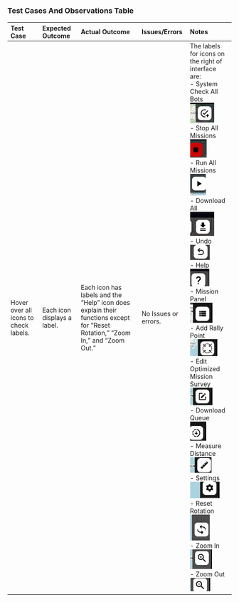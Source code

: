 ### Test Cases And Observations Table
| **Test Case** | **Expected Outcome** | **Actual Outcome** | **Issues/Errors** | **Notes** |
|:--------------|:---------------------|:-------------------|:------------------|:----------|
| Hover over all icons to check labels. | Each icon displays a label. | Each icon has labels and the “Help” icon does explain their functions except for “Reset Rotation,” “Zoom In,” and “Zoom Out.” | No Issues or errors. | The labels for icons on the right of interface are:<br>- System Check All Bots<br>![System Check](https://raw.githubusercontent.com/Kait211/Practice/main/System_Check_All_Bots.png)<br>- Stop All Missions<br>![Stop All Missions](https://raw.githubusercontent.com/Kait211/Practice/main/Stop%20All%20Missions.png)<br>- Run All Missions<br>![Run All Missions](https://raw.githubusercontent.com/Kait211/Practice/main/Run%20All%20Missions.png)<br>- Download All<br>![Download All](https://raw.githubusercontent.com/Kait211/Practice/main/Download%20All.png)<br>- Undo<br>![Undo](https://raw.githubusercontent.com/Kait211/Practice/main/Undo.png)<br>- Help<br>![Help](https://raw.githubusercontent.com/Kait211/Practice/main/Help.png)<br>- Mission Panel<br>![Mission Panel](https://raw.githubusercontent.com/Kait211/Practice/main/Mission%20Panel.png)<br>- Add Rally Point<br>![Add Rally Point](https://raw.githubusercontent.com/Kait211/Practice/main/Add%20Rally%20Point.png)<br>- Edit Optimized Mission Survey<br>![Edit Optimized Mission Survey](https://raw.githubusercontent.com/Kait211/Practice/main/Edit%20Optimized%20Mission%20Survey.png)<br>- Download Queue<br>![Download Queue](https://raw.githubusercontent.com/Kait211/Practice/main/Download%20Queue.png)<br>- Measure Distance<br>![Measure Distance](https://raw.githubusercontent.com/Kait211/Practice/main/Measure%20Distance.png)<br>- Settings<br>![Settings](https://raw.githubusercontent.com/Kait211/Practice/main/Settings.png)<br>- Reset Rotation<br>![Reset Rotation](https://raw.githubusercontent.com/Kait211/Practice/main/Reset%20Rotation.png)<br>- Zoom In<br>![Zoom In](https://raw.githubusercontent.com/Kait211/Practice/main/Zoom%20In.png)<br>- Zoom Out<br>![Zoom Out](https://raw.githubusercontent.com/Kait211/Practice/main/Zoom%20Out.png) |